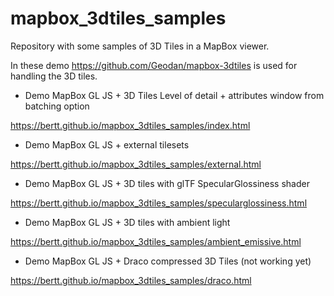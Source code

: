 # mapbox_3dtiles_samples

Repository with some samples of 3D Tiles in a MapBox viewer.

In these demo https://github.com/Geodan/mapbox-3dtiles is used for handling the 3D tiles.

- Demo MapBox GL JS + 3D Tiles Level of detail + attributes window from batching option

https://bertt.github.io/mapbox_3dtiles_samples/index.html

- Demo MapBox GL JS + external tilesets 

https://bertt.github.io/mapbox_3dtiles_samples/external.html

- Demo MapBox GL JS + 3D tiles with glTF SpecularGlossiness shader

https://bertt.github.io/mapbox_3dtiles_samples/specularglossiness.html

- Demo MapBox GL JS + 3D tiles with ambient light

https://bertt.github.io/mapbox_3dtiles_samples/ambient_emissive.html

- Demo MapBox GL JS + Draco compressed 3D Tiles (not working yet)

https://bertt.github.io/mapbox_3dtiles_samples/draco.html
